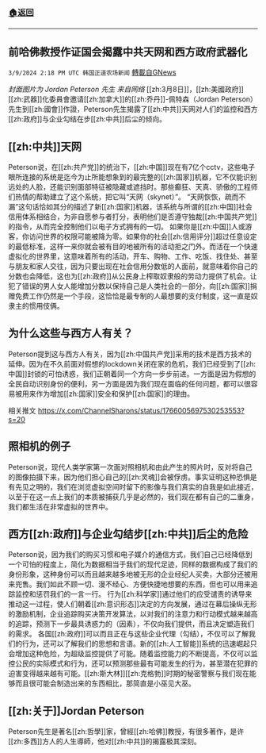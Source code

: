 ###  [:house:返回](README.md)
---


## 前哈佛教授作证国会揭露中共天网和西方政府武器化
`3/9/2024 2:18 PM UTC 韩国正道农场新闻` [轉載自GNews](https://gnews.org/articles/2379994)

*封面图片为 Jordan Peterson 先生 来自网络*
[[zh:3月8日]]，[[zh:美國政府]][[zh:武器]]化委員會邀请[[zh:加拿大]]的[[zh:乔丹]]-佩特森（Jordan Peterson）先生到[[zh:國會]]作證，Peterson先生揭露了[[zh:中共]]天网对人们的监控和西方[[zh:政府]]与企业勾结在步[[zh:中共]]后尘的倾向。

## [[zh:中共]]天网
Peterson说，在[[zh:共产党]]的统治下，[[zh:中国]]现在有7亿个cctv，这些电子眼所连接的系统是迄今为止所能想象到的最完整的[[zh:国家]]机器，它不仅能识别远处的人脸，还能识别面部特征被隐藏或遮挡时。那些癫狂、天真、骄傲的工程师们热情的帮助建立了这个系统，把它叫“天网（skynet）”。
“天网恢恢，疏而不漏”这句话恰如其分的描述了新[[zh:国家]]机器，该系统与所谓的[[zh:中国]]社会信用体系相结合，为非自愿参与者打分，表明他们是否遵守独裁[[zh:中国共产党]]的指令，从而完全控制他们以电子方式拥有的一切。
如果你是[[zh:中国]]人或游客，你访问世界的权限可能被降为零。如果你的社会[[zh:信用评分]]超过任意设定的最低标准，这样一来你就会被有目的地被所有的活动拒之门外。而活在一个快速虚拟化的世界里，这意味着所有的活动，开车、购物、工作、吃饭、找住处、甚至与朋友和家人交往，因为只要出现在社会信用分数低的人面前，就意味着你自己的分数也会降低，这也为[[zh:政府]]从公民身上榨取奴隶般的劳动力提供了机会。让犯了错误的男人女人能增加分数以保持自己是人类社会的一部分，向[[zh:国家]]捐赠免费工作仍然是一个手段，这恰恰是最专制的人最想要的支付制度，这一直是奴隶主的惯用伎俩。

## 为什么这些与西方人有关？

Peterson提到这与西方人有关，因为[[zh:中国共产党]]采用的技术是西方技术的延伸。因为在不久前面对假想的lockdown关闭在家的危机，我们已经受到了[[zh:中国]]封锁的可怕诱惑，我们正朝着同一个方向一步步前进。一方面是因为假想的全民自动识别身份的便利，另一方面是因为我们现在面临的任何问题，都可以很容易被用来作为增加[[zh:国家]]安全和保护[[zh:国家]]的理由。

相关推文
https://x.com/ChannelSharons/status/1766005697530253553?s=20

## 照相机的例子
Peterson说，现代人类学家第一次面对照相机和由此产生的照片时，反对将自己的图像拍摄下来，因为他们担心自己的[[zh:灵魂]]会被俘虏。事实证明这种恐惧是有先见之明的，我们在浏览虚拟空间时留下的影像与我们真实的自我是如此接近，以至于在这一点上我们的本质被捕获几乎是必然的，我们现在都有自己的二重身，我们都生活在非常虚拟的世界中。

## 西方[[zh:政府]]与企业勾结步[[zh:中共]]后尘的危险
Peterson说，因为我们的购买习惯和电子媒介的通信方式，我们自己已经降低到一个可怕的程度上，简化为数据相当于我们的现代足迹，同样的数据构成了我们的身份形象，这种身份可以而且越来越多地被无形的企业经纪人买卖，大部分还被用来兜售。我们如此不顾一切、漫不经心、方便快捷地想要的东西，但也可以用来追踪监控和惩罚我们的一言一行。
行为[[zh:科学家]]通过他们的应受谴责的诱导来推动这一过程，使人们朝着[[zh:意识形态]]决定的方向发展，通过在幕后操纵无形的激励机制，企业追踪购买决策开发算法，以对我们的注意力和行动模式越来越高的追踪，预测下一步最具诱惑力的（因素），不仅向我们提供，而且决定塑造我们的需求。
各国[[zh:政府]]可以而且正在与这些企业代理（勾结），不仅可以了解我们的行为，还可以了解我们的思想和言语。新的[[zh:人工智能]]系统的迅速崛起只会增加这种危险，为超级监控提供了可能。随着监控能力的不断提高，不仅可以监控公民的实际模式和行为，还可以预测那些最有可能发生的行为，甚至潜在犯罪的迫害变得越来越有可能。[[zh:斯大林]][[zh:克格勃]]时期的秘密警察与我们现在能够而且很可能会制造出来的东西相比，那简直是小巫见大巫。
## [[zh:关于]]Jordan Peterson
Peterson先生是著名[[zh:哲學]]家，曾經[[zh:哈佛]]教授，有很多著作，是许[[zh:多西]]方人的人生導師，他对[[zh:中共]]的揭露极其深刻。
